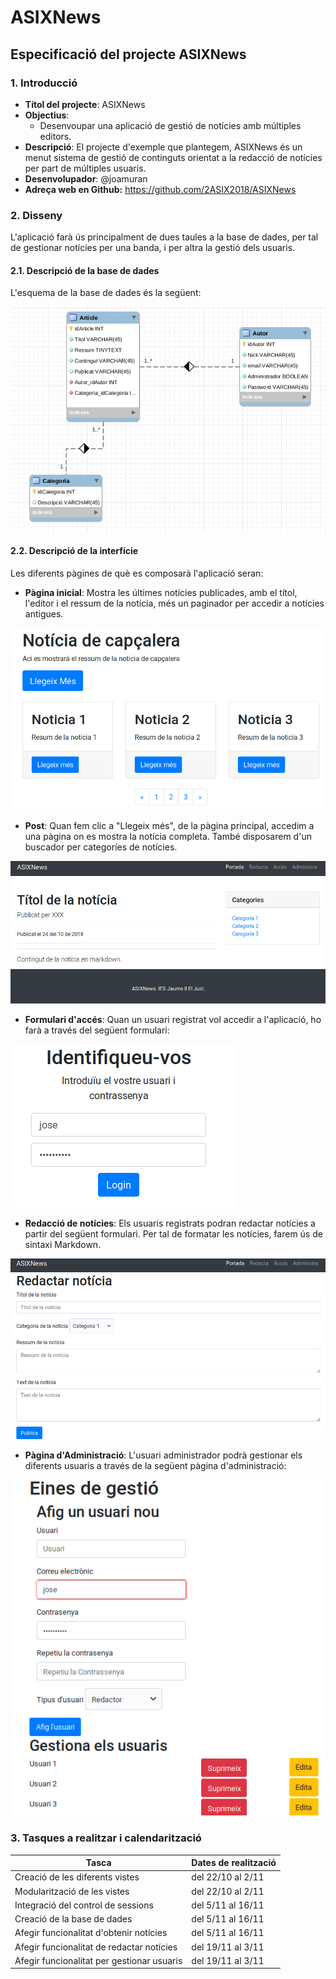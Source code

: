 # ASIXNews

## Especificació del projecte ASIXNews

### 1. Introducció

* **Títol del projecte**: ASIXNews
* **Objectius**: 
  * Desenvoupar una aplicació de gestió de notícies amb múltiples editors.
* **Descripció**: El projecte d'exemple que plantegem, ASIXNews és un menut sistema de gestió de continguts orientat a la redacció de notícies per part de múltiples usuaris.
* **Desenvolupador**: @joamuran
* **Adreça web en Github:** https://github.com/2ASIX2018/ASIXNews

### 2. Disseny

L'aplicació farà ús principalment de dues taules a la base de dades, per tal de gestionar notícies per una banda, i per altra la gestió dels usuaris.

#### 2.1. Descripció de la base de dades

L'esquema de la base de dades és la següent:

![Base de dades](imgs/bd.png)

#### 2.2. Descripció de la interfície 

Les diferents pàgines de què es composarà l'aplicació seran:

* **Pàgina inicial**: Mostra les últimes notícies publicades, amb el títol, l'editor i el ressum de la notícia, més un paginador per accedir a notícies antigues.

![Pàgina principal](imgs/principal.png)

* **Post**: Quan fem clic a "Llegeix més", de la pàgina principal, accedim a una pàgina on es mostra la notícia completa. També disposarem d'un buscador per categoríes de notícies.

![Pàgina principal](imgs/post.png)

* **Formulari d'accés**: Quan un usuari registrat vol accedir a l'aplicació, ho farà a través del següent formulari:

![Pàgina principal](imgs/login.png)

* **Redacció de notícies**: Els usuaris registrats podran redactar notícies a partir del següent formulari. Per tal de formatar les notícies, farem ús de sintaxi Markdown.

![Pàgina principal](imgs/redacta.png)

* **Pàgina d'Administració**: L'usuari administrador podrà gestionar els diferents usuaris a través de la següent pàgina d'administració:

![Pàgina principal](imgs/admin.png)

### 3. Tasques a realitzar i calendarització

| Tasca | Dates de realització |
|------|-------------|
| Creació de les diferents vistes | del 22/10 al 2/11 |
| Modularització de les vistes |del 22/10 al 2/11  |
| Integració del control de sessions | del 5/11 al 16/11 |
| Creació de la base de dades | del 5/11 al 16/11 |
| Afegir funcionalitat d'obtenir notícies | del 5/11 al 16/11 |
| Afegir funcionalitat de redactar notícies | del 19/11 al 3/11  |
| Afegir funcionalitat per gestionar usuaris | del 19/11 al 3/11 |
